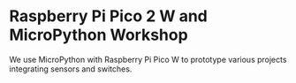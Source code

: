 # Raspberry Pi Pico 2 W  and MicroPython Workshop

We use MicroPython with Raspberry Pi Pico W to prototype various projects integrating sensors and switches.
